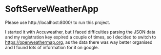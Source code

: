 # SoftServeWeatherApp

Please use http://localhost:8000/ to run this project.

I started it with Accuweather, but I faced difficulties parsing the JSON data and my registration key expired a couple of times, so I decided to switch to https://openweathermap.org, as the data there was way better organised and I found lots of information for it on google.
